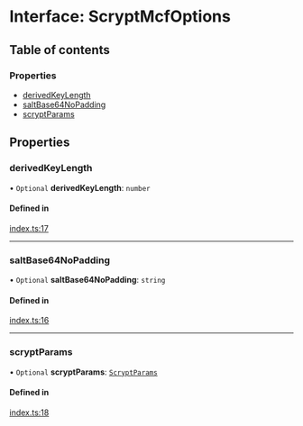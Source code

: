 # Interface: ScryptMcfOptions

## Table of contents

### Properties

- [derivedKeyLength](ScryptMcfOptions.md#derivedkeylength)
- [saltBase64NoPadding](ScryptMcfOptions.md#saltbase64nopadding)
- [scryptParams](ScryptMcfOptions.md#scryptparams)

## Properties

### derivedKeyLength

• `Optional` **derivedKeyLength**: `number`

#### Defined in

[index.ts:17](https://github.com/juanelas/scrypt-mcf/blob/07d1d9e/src/ts/index.ts#L17)

___

### saltBase64NoPadding

• `Optional` **saltBase64NoPadding**: `string`

#### Defined in

[index.ts:16](https://github.com/juanelas/scrypt-mcf/blob/07d1d9e/src/ts/index.ts#L16)

___

### scryptParams

• `Optional` **scryptParams**: [`ScryptParams`](ScryptParams.md)

#### Defined in

[index.ts:18](https://github.com/juanelas/scrypt-mcf/blob/07d1d9e/src/ts/index.ts#L18)
